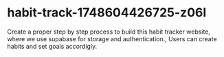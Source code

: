 # habit-track-1748604426725-z06l
Create a proper step by step process to build this habit tracker website, where we use supabase for storage and authentication., Users can create habits and set goals accordigly.
